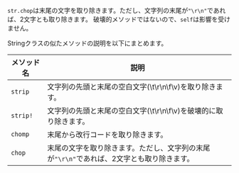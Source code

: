 `str.chop`は末尾の文字を取り除きます。ただし、文字列の末尾が`"\r\n"`であれば、2文字とも取り除きます。
破壊的メソッドではないので、`self`は影響を受けません。

Stringクラスの似たメソッドの説明を以下にまとめます。

| メソッド名 | 説明 |
|-|-|
| `strip` | 文字列の先頭と末尾の空白文字(\t\r\n\f\v)を取り除きます。 |
| `strip!` | 文字列の先頭と末尾の空白文字(\t\r\n\f\v)を破壊的に取り除きます。 |
| `chomp` | 末尾から改行コードを取り除きます。 |
| `chop` | 末尾の文字を取り除きます。ただし、文字列の末尾が`"\r\n"`であれば、2文字とも取り除きます。|
